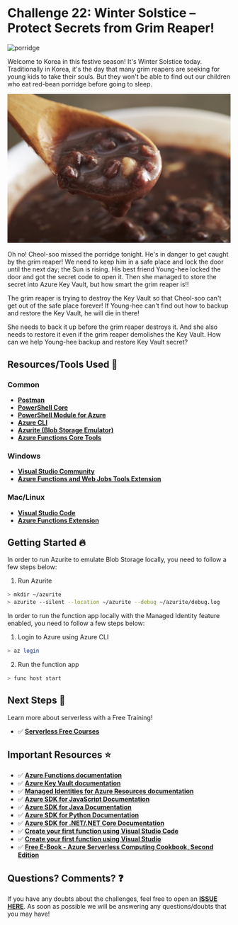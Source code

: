 # Challenge 22: Winter Solstice &ndash; Protect Secrets from Grim Reaper!

![porridge](https://res.cloudinary.com/jen-looper/image/upload/v1575489111/images/challenge-22_glk8t3.jpg)

Welcome to Korea in this festive season! It's Winter Solstice today. Traditionally in Korea, it's the day that many grim reapers are seeking for young kids to take their souls. But they won't be able to find out our children who eat red-bean porridge before going to sleep.

![porridge](red-bean-porridge.png)

Oh no! Cheol-soo missed the porridge tonight. He's in danger to get caught by the grim reaper! We need to keep him in a safe place and lock the door until the next day; the Sun is rising. His best friend Young-hee locked the door and got the secret code to open it. Then she managed to store the secret into Azure Key Vault, but how smart the grim reaper is!!

The grim reaper is trying to destroy the Key Vault so that Cheol-soo can't get out of the safe place forever! If Young-hee can't find out how to backup and restore the Key Vault, he will die in there!

She needs to back it up before the grim reaper destroys it. And she also needs to restore it even if the grim reaper demolishes the Key Vault. How can we help Young-hee backup and restore Key Vault secret?

## Resources/Tools Used 🚀

### Common

-   **[Postman](https://www.getpostman.com/downloads/)**
-   **[PowerShell Core](https://docs.microsoft.com/powershell/scripting/install/installing-powershell?view=powershell-6&WT.mc_id=25daysofserverless-github-cxa)**
-   **[PowerShell Module for Azure](https://docs.microsoft.com/powershell/azure/install-az-ps?view=azps-3.1.0&WT.mc_id=25daysofserverless-github-cxa)**
-   **[Azure CLI](https://docs.microsoft.com/cli/azure/install-azure-cli?view=azure-cli-latest&WT.mc_id=25daysofserverless-github-cxa)**
-   **[Azurite (Blob Storage Emulator)](https://docs.microsoft.com/azure/storage/common/storage-use-azurite?WT.mc_id=25daysofserverless-github-cxa)**
-   **[Azure Functions Core Tools](https://docs.microsoft.com/azure/azure-functions/functions-run-local?WT.mc_id=25daysofserverless-github-cxa)**

### Windows

-   **[Visual Studio Community](https://visualstudio.microsoft.com/vs/?WT.mc_id=25daysofserverless-github-cxa)**
-   **[Azure Functions and Web Jobs Tools Extension](https://marketplace.visualstudio.com/items?itemName=VisualStudioWebandAzureTools.AzureFunctionsandWebJobsTools&WT.mc_id=25daysofserverless-github-cxa)**

### Mac/Linux

-   **[Visual Studio Code](https://code.visualstudio.com/?WT.mc_id=25daysofserverless-github-cxa)**
-   **[Azure Functions Extension](https://marketplace.visualstudio.com/items?itemName=ms-azuretools.vscode-azurefunctions&WT.mc_id=25daysofserverless-github-cxa)**

## Getting Started 🔥

In order to run Azurite to emulate Blob Storage locally, you need to follow a few steps below:

1. Run Azurite

```bash
> mkdir ~/azurite
> azurite --silent --location ~/azurite --debug ~/azurite/debug.log
```

In order to run the function app locally with the Managed Identity feature enabled, you need to follow a few steps below:

1. Login to Azure using Azure CLI

```bash
> az login
```

2. Run the function app

```bash
> func host start
```

## Next Steps 🏃

Learn more about serverless with a Free Training!

-   ✅ **[Serverless Free Courses](https://docs.microsoft.com/learn/browse/?term=azure%20functions&WT.mc_id=25daysofserverless-github-cxa)**

## Important Resources ⭐️

-   ✅ **[Azure Functions documentation](https://docs.microsoft.com/azure/azure-functions/?WT.mc_id=25daysofserverless-github-cxa)**
-   ✅ **[Azure Key Vault documentation](https://docs.microsoft.com/azure/key-vault/?WT.mc_id=25daysofserverless-github-cxa)**
-   ✅ **[Managed Identities for Azure Resources documentation](https://docs.microsoft.com/azure/active-directory/managed-identities-azure-resources/?WT.mc_id=25daysofserverless-github-cxa)**
-   ✅ **[Azure SDK for JavaScript Documentation](https://docs.microsoft.com/azure/javascript/?WT.mc_id=25daysofserverless-github-cxa)**
-   ✅ **[Azure SDK for Java Documentation](https://docs.microsoft.com/azure/java/?view=azure-java-stable&WT.mc_id=25daysofserverless-github-cxa)**
-   ✅ **[Azure SDK for Python Documentation](https://docs.microsoft.com/azure/python/?WT.mc_id=25daysofserverless-github-cxa)**
-   ✅ **[Azure SDK for .NET/.NET Core Documentation](https://docs.microsoft.com/dotnet/azure/?WT.mc_id=25daysofserverless-github-cxa)**
-   ✅ **[Create your first function using Visual Studio Code](https://docs.microsoft.com/azure/azure-functions/functions-create-first-function-vs-code?WT.mc_id=25daysofserverless-github-cxa)**
-   ✅ **[Create your first function using Visual Studio](https://docs.microsoft.com/azure/azure-functions/functions-create-your-first-function-visual-studio?WT.mc_id=25daysofserverless-github-cxa)**
-   ✅ **[Free E-Book - Azure Serverless Computing Cookbook, Second Edition](https://azure.microsoft.com/resources/azure-serverless-computing-cookbook/?WT.mc_id=25daysofserverless-github-cxa)**

## Questions? Comments? ❓

If you have any doubts about the challenges, feel free to open an **[ISSUE HERE](https://github.com/simonaco/serverless-challenges/issues)**. As soon as possible we will be answering any questions/doubts that you may have!
